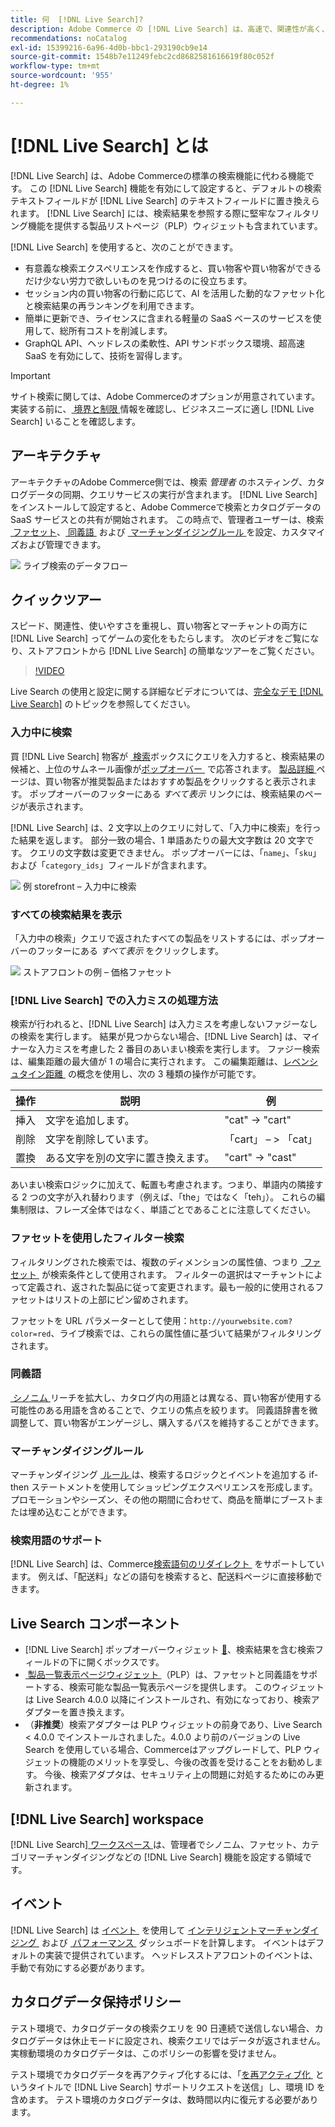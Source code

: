 ```yaml
---
title: 何  [!DNL Live Search]?
description: Adobe Commerce の [!DNL Live Search] は、高速で、関連性が高く、直感的な検索エクスペリエンスを提供します。
recommendations: noCatalog
exl-id: 15399216-6a96-4d0b-bbc1-293190cb9e14
source-git-commit: 1548b7e11249febc2cd8682581616619f80c052f
workflow-type: tm+mt
source-wordcount: '955'
ht-degree: 1%

---
```


# [!DNL Live Search] とは

[!DNL Live Search] は、Adobe Commerceの標準の検索機能に代わる機能です。 この [!DNL Live Search] 機能を有効にして設定すると、デフォルトの検索テキストフィールドが [!DNL Live Search] のテキストフィールドに置き換えられます。 [!DNL Live Search] には、検索結果を参照する際に堅牢なフィルタリング機能を提供する製品リストページ（PLP）ウィジェットも含まれています。

[!DNL Live Search] を使用すると、次のことができます。

- 有意義な検索エクスペリエンスを作成すると、買い物客や買い物客ができるだけ少ない労力で欲しいものを見つけるのに役立ちます。
- セッション内の買い物客の行動に応じて、AI を活用した動的なファセット化と検索結果の再ランキングを利用できます。
- 簡単に更新でき、ライセンスに含まれる軽量の SaaS ベースのサービスを使用して、総所有コストを削減します。
- GraphQL API、ヘッドレスの柔軟性、API サンドボックス環境、超高速 SaaS を有効にして、技術を習得します。

>[!IMPORTANT]
>
>サイト検索に関しては、Adobe Commerceのオプションが用意されています。 実装する前に、[&#x200B; 境界と制限 &#x200B;](boundaries-limits.md) 情報を確認し、ビジネスニーズに適し [!DNL Live Search] いることを確認します。

## アーキテクチャ

アーキテクチャのAdobe Commerce側では、検索 *管理者* のホスティング、カタログデータの同期、クエリサービスの実行が含まれます。 [!DNL Live Search] をインストールして設定すると、Adobe Commerceで検索とカタログデータの SaaS サービスとの共有が開始されます。 この時点で、管理者ユーザーは、検索 [&#x200B; ファセット &#x200B;](facets.md)、[&#x200B; 同義語 &#x200B;](synonyms.md) および [&#x200B; マーチャンダイジングルール &#x200B;](category-merch.md) を設定、カスタマイズおよび管理できます。

![&#x200B; ライブ検索のデータフロー &#x200B;](assets/ls-cs-data-flow.png)

## クイックツアー

スピード、関連性、使いやすさを重視し、買い物客とマーチャントの両方に [!DNL Live Search] ってゲームの変化をもたらします。 次のビデオをご覧になり、ストアフロントから [!DNL Live Search] の簡単なツアーをご覧ください。

>[!VIDEO](https://video.tv.adobe.com/v/3452570?learn=on&captions=jpn)

Live Search の使用と設定に関する詳細なビデオについては、[&#x200B; 完全なデモ  [!DNL Live Search]](https://experienceleague.adobe.com/ja/docs/commerce-learn/tutorials/getting-started/capabilities/live-search-full-demonstration) のトピックを参照してください。

### 入力中に検索

買 [!DNL Live Search] 物客が [&#x200B; 検索 &#x200B;](storefront-popover.md) ボックスにクエリを入力すると、検索結果の候補と、上位のサムネール画像が [&#x200B; ポップオーバー &#x200B;](https://experienceleague.adobe.com/ja/docs/commerce-admin/catalog/catalog/search/search) で応答されます。 [&#x200B; 製品詳細 &#x200B;](https://experienceleague.adobe.com/ja/docs/commerce-admin/start/storefront/storefront) ページは、買い物客が推奨製品またはおすすめ製品をクリックすると表示されます。 ポップオーバーのフッターにある _すべて表示_ リンクには、検索結果のページが表示されます。

[!DNL Live Search] は、2 文字以上のクエリに対して、「入力中に検索」を行った結果を返します。 部分一致の場合、1 単語あたりの最大文字数は 20 文字です。 クエリの文字数は変更できません。 ポップオーバーには、「`name`」、「`sku`」および「`category_ids`」フィールドが含まれます。

![&#x200B; 例 storefront – 入力中に検索 &#x200B;](assets/storefront-search-as-you-type.png)

### すべての検索結果を表示

「入力中の検索」クエリで返されたすべての製品をリストするには、ポップオーバーのフッターにある _すべて表示_ をクリックします。

![&#x200B; ストアフロントの例 – 価格ファセット &#x200B;](assets/storefront-view-all-search-results.png)

### [!DNL Live Search] での入力ミスの処理方法

検索が行われると、[!DNL Live Search] は入力ミスを考慮しないファジーなしの検索を実行します。 結果が見つからない場合、[!DNL Live Search] は、マイナーな入力ミスを考慮した 2 番目のあいまい検索を実行します。 ファジー検索は、編集距離の最大値が 1 の場合に実行されます。 この編集距離は、[&#x200B; レベンシュタイン距離 &#x200B;](https://en.wikipedia.org/wiki/Levenshtein_distance) の概念を使用し、次の 3 種類の操作が可能です。

| 操作 | 説明 | 例 |
|---|---|---|
| 挿入 | 文字を追加します。 | &quot;cat&quot; -> &quot;cart&quot; |
| 削除 | 文字を削除しています。 | 「cart」 – > 「cat」 |
| 置換 | ある文字を別の文字に置き換えます。 | &quot;cart&quot; -> &quot;cast&quot; |

あいまい検索ロジックに加えて、転置も考慮されます。つまり、単語内の隣接する 2 つの文字が入れ替わります（例えば、「the」ではなく「teh」）。 これらの編集制限は、フレーズ全体ではなく、単語ごとであることに注意してください。

### ファセットを使用したフィルター検索

フィルタリングされた検索では、複数のディメンションの属性値、つまり [&#x200B; ファセット &#x200B;](facets.md) が検索条件として使用されます。 フィルターの選択はマーチャントによって定義され、返された製品に従って変更されます。最も一般的に使用されるファセットはリストの上部にピン留めされます。

ファセットを URL パラメーターとして使用：`http://yourwebsite.com?color=red`、ライブ検索では、これらの属性値に基づいて結果がフィルタリングされます。

### 同義語

[&#x200B; シノニム &#x200B;](synonyms.md) リーチを拡大し、カタログ内の用語とは異なる、買い物客が使用する可能性のある用語を含めることで、クエリの焦点を絞ります。 同義語辞書を微調整して、買い物客がエンゲージし、購入するパスを維持することができます。

### マーチャンダイジングルール

マーチャンダイジング [&#x200B; ルール &#x200B;](rules.md) は、検索するロジックとイベントを追加する if-then ステートメントを使用してショッピングエクスペリエンスを形成します。 プロモーションやシーズン、その他の期間に合わせて、商品を簡単にブーストまたは埋め込むことができます。

### 検索用語のサポート

[!DNL Live Search] は、Commerce[&#x200B; 検索語句のリダイレクト &#x200B;](https://experienceleague.adobe.com/ja/docs/commerce-admin/catalog/catalog/search/search-terms) をサポートしています。 例えば、「配送料」などの語句を検索すると、配送料ページに直接移動できます。

## Live Search コンポーネント

- [!DNL Live Search] ポップオーバーウィジェット [&#128279;](storefront-popover.md)、検索結果を含む検索フィールドの下に開くボックスです。
- [&#x200B; 製品一覧表示ページウィジェット &#x200B;](plp-styling.md) （PLP）は、ファセットと同義語をサポートする、検索可能な製品一覧表示ページを提供します。 このウィジェットは Live Search 4.0.0 以降にインストールされ、有効になっており、検索アダプターを置き換えます。
- （**非推奨**）検索アダプターは PLP ウィジェットの前身であり、Live Search &lt; 4.0.0 でインストールされました。4.0.0 より前のバージョンの Live Search を使用している場合、Commerceはアップグレードして、PLP ウィジェットの機能のメリットを享受し、今後の改善を受けることをお勧めします。 今後、検索アダプタは、セキュリティ上の問題に対処するためにのみ更新されます。

## [!DNL Live Search] workspace

[!DNL Live Search][&#x200B; ワークスペース &#x200B;](workspace.md) は、管理者でシノニム、ファセット、カテゴリマーチャンダイジングなどの [!DNL Live Search] 機能を設定する領域です。

## イベント

[!DNL Live Search] は [&#x200B; イベント &#x200B;](https://developer.adobe.com/commerce/services/shared-services/storefront-events/#live-search) を使用して [&#x200B; インテリジェントマーチャンダイジング &#x200B;](category-merch.md) および [&#x200B; パフォーマンス &#x200B;](performance.md) ダッシュボードを計算します。 イベントはデフォルトの実装で提供されています。 ヘッドレスストアフロントのイベントは、手動で有効にする必要があります。

## カタログデータ保持ポリシー

テスト環境で、カタログデータの検索クエリを 90 日連続で送信しない場合、カタログデータは休止モードに設定され、検索クエリではデータが返されません。 実稼動環境のカタログデータは、このポリシーの影響を受けません。

テスト環境でカタログデータを再アクティブ化するには、「[&#x200B; を再アクティブ化 &#x200B;](https://experienceleague.adobe.com/ja/docs/commerce-knowledge-base/kb/help-center-guide/magento-help-center-user-guide#experience-league-start-page) というタイトルで [!DNL Live Search] サポートリクエストを送信」し、環境 ID を含めます。 テスト環境のカタログデータは、数時間以内に復元する必要があります。
